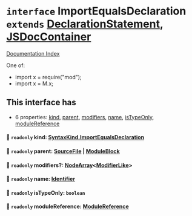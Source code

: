 # `interface` ImportEqualsDeclaration `extends` [DeclarationStatement](../interface.DeclarationStatement/README.md), [JSDocContainer](../interface.JSDocContainer/README.md)

[Documentation Index](../README.md)

One of:
- import x = require("mod");
- import x = M.x;

## This interface has

- 6 properties:
[kind](#-readonly-kind-syntaxkindimportequalsdeclaration),
[parent](#-readonly-parent-sourcefile--moduleblock),
[modifiers](#-readonly-modifiers-nodearraymodifierlike),
[name](#-readonly-name-identifier),
[isTypeOnly](#-readonly-istypeonly-boolean),
[moduleReference](#-readonly-modulereference-modulereference)


#### 📄 `readonly` kind: [SyntaxKind.ImportEqualsDeclaration](../enum.SyntaxKind/README.md#importequalsdeclaration--271)



#### 📄 `readonly` parent: [SourceFile](../interface.SourceFile/README.md) | [ModuleBlock](../interface.ModuleBlock/README.md)



#### 📄 `readonly` modifiers?: [NodeArray](../interface.NodeArray/README.md)\<[ModifierLike](../type.ModifierLike/README.md)>



#### 📄 `readonly` name: [Identifier](../interface.Identifier/README.md)



#### 📄 `readonly` isTypeOnly: `boolean`



#### 📄 `readonly` moduleReference: [ModuleReference](../type.ModuleReference/README.md)



